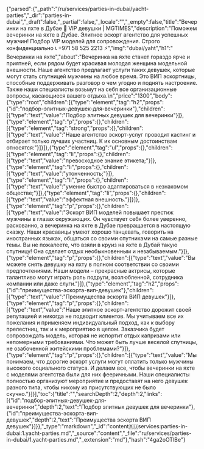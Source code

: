 {"parsed":{"_path":"/ru/services/parties-in-dubai/yacht-parties","_dir":"parties-in-dubai","_draft":false,"_partial":false,"_locale":"","_empty":false,"title":"Вечеринки на яхте в Дубае 🖤 VIP девушки | MGTIMES","description":"Поможем вечеринки на яхте в Дубае. Элитное эскорт агентство для успешных мужчин! Подбор VIP моделей для сопровождения. Строго конфиденциально 📞 +971 58 525 2213 ⚡","img":"dubai/yaht","h1":" Вечеринки на яхте","about":"Вечеринка на яхте станет гораздо ярче и приятней, если рядом будет красивая молодая женщина модельной внешности. Наше агентство предлагает услуги таких девушек, которые могут стать спутницей мужчины на любое время. Это ВИП эскортницы, способные поддерживать разговор о чем угодно и поднять настроение. Также наши специалисты возьмут на себя все организационные вопросы, касающиеся вашего отдыха.\n","price":"1300","body":{"type":"root","children":[{"type":"element","tag":"h2","props":{"id":"подбор-элитных-девушек-для-вечеринки"},"children":[{"type":"text","value":"Подбор элитных девушек для вечеринки"}]},{"type":"element","tag":"p","props":{},"children":[{"type":"element","tag":"strong","props":{},"children":[{"type":"text","value":"Наше агентство эскорт-услуг проводит кастинг и отбирает только лучших участниц. К их основным достоинствам относятся:"}]}]},{"type":"element","tag":"ul","props":{},"children":[{"type":"element","tag":"li","props":{},"children":[{"type":"text","value":"превосходное знание этикета;"}]},{"type":"element","tag":"li","props":{},"children":[{"type":"text","value":"утонченность;"}]},{"type":"element","tag":"li","props":{},"children":[{"type":"text","value":"умение быстро адаптироваться в незнакомом обществе;"}]},{"type":"element","tag":"li","props":{},"children":[{"type":"text","value":"эффектная внешность."}]}]},{"type":"element","tag":"p","props":{},"children":[{"type":"text","value":"Эскорт ВИП моделей повышает престиж мужчины в глазах окружающих. Он чувствует себя более уверенно, раскованно, а вечеринка на яхте в Дубае превращается в настоящую сказку. Наши красавицы умеют хорошо танцевать, говорить на иностранных языках, общаться со своими спутниками на самые разные темы. Вы не пожалеете, что взяли в круиз на яхте в Дубай такую спутницу! Она сделает отдых необыкновенным и незабываемым."}]},{"type":"element","tag":"p","props":{},"children":[{"type":"text","value":"Вы можете снять девушку на яхту в полном соответствии со своими предпочтениями. Наши модели – прекрасные актрисы, которые талантливо могут играть роль подруги, возлюбленной, сотрудника компании или даже слуги."}]},{"type":"element","tag":"h2","props":{"id":"преимущества-эскорта-вип-девушек"},"children":[{"type":"text","value":"Преимущества эскорта ВИП девушек"}]},{"type":"element","tag":"p","props":{},"children":[{"type":"text","value":"Наше элитное эскорт-агентство дорожит своей репутацией и никогда не подводит клиентов. Мы учитываем все их пожелания и применяем индивидуальный подход, как к выбору прелестниц, так и к мероприятию в целом. Заказчика будет сопровождать модель, которая не испортит отдых капризами или непомерными требованиями. Что может быть лучше веселой спутницы, не озабоченной житейскими проблемами?"}]},{"type":"element","tag":"p","props":{},"children":[{"type":"text","value":"Мы понимаем, что дорогие эскорт услуги могут оплатить только мужчины высокого социального статуса. И делаем все, чтобы вечеринки на яхте с моделями агентства были для них фееричными.  Наши специалисты полностью организуют мероприятие и предоставят на него девушек разного типа, чтобы никому из присутствующих не было скучно."}]}],"toc":{"title":"","searchDepth":2,"depth":2,"links":[{"id":"подбор-элитных-девушек-для-вечеринки","depth":2,"text":"Подбор элитных девушек для вечеринки"},{"id":"преимущества-эскорта-вип-девушек","depth":2,"text":"Преимущества эскорта ВИП девушек"}]}},"_type":"markdown","_id":"content:ru:services:parties-in-dubai:1.yacht-parties.md","_source":"content","_file":"ru/services/parties-in-dubai/1.yacht-parties.md","_extension":"md"},"hash":"4ga2oOTlBe"}
